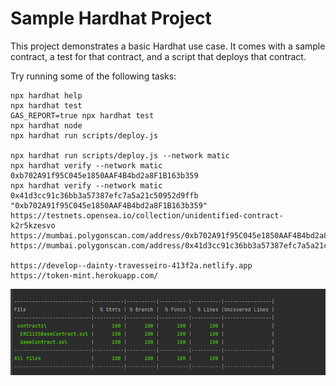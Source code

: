 # Sample Hardhat Project

This project demonstrates a basic Hardhat use case. It comes with a sample contract, a test for that contract, and a script that deploys that contract.

Try running some of the following tasks:

```shell
npx hardhat help
npx hardhat test
GAS_REPORT=true npx hardhat test
npx hardhat node
npx hardhat run scripts/deploy.js

npx hardhat run scripts/deploy.js --network matic
npx hardhat verify --network matic 0xb702A91f95C045e1850AAF4B4bd2a8F1B163b359
npx hardhat verify --network matic 0x41d3cc91c36bb3a57387efc7a5a21c50952d9ffb "0xb702A91f95C045e1850AAF4B4bd2a8F1B163b359"
https://testnets.opensea.io/collection/unidentified-contract-k2r5kzesvo
https://mumbai.polygonscan.com/address/0xb702A91f95C045e1850AAF4B4bd2a8F1B163b359
https://mumbai.polygonscan.com/address/0x41d3cc91c36bb3a57387efc7a5a21c50952d9ffb

https://develop--dainty-travesseiro-413f2a.netlify.app
https://token-mint.herokuapp.com/
```

![img.png](img.png)
